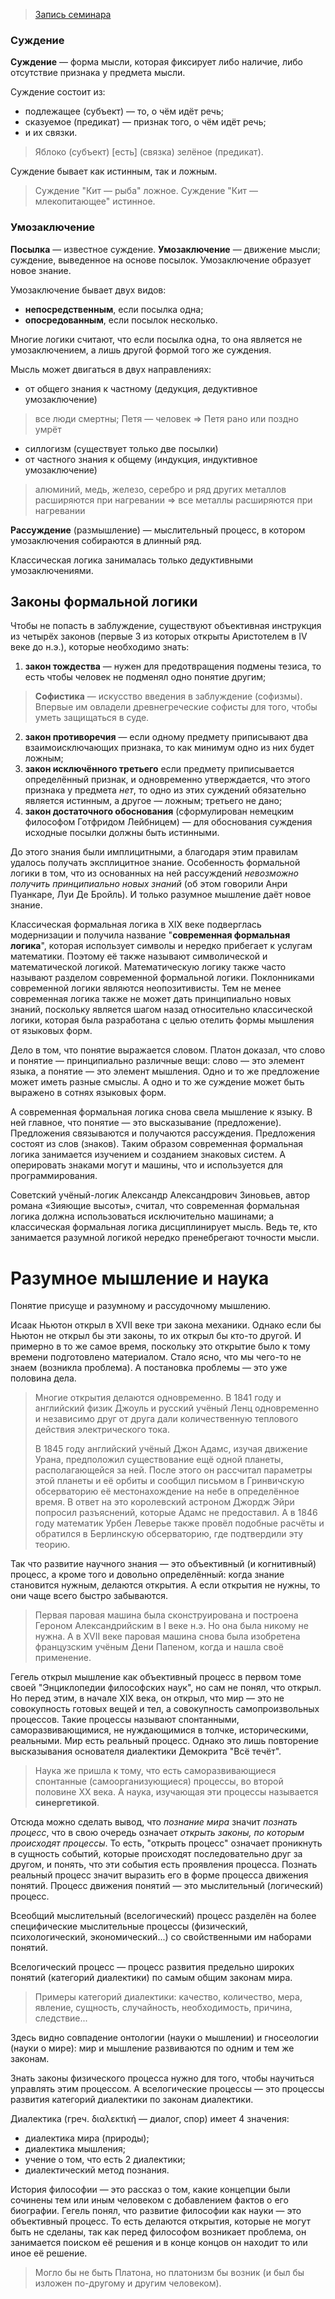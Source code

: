 > [Запись семинара](https://drive.google.com/open?id=0B_ciiYZxHJLSZVZsUHFWNWpLNms)


### Суждение

**Суждение** — форма мысли, которая фиксирует либо наличие, либо отсутствие признака у предмета мысли.

Суждение состоит из:
- подлежащее (субъект) — то, о чём идёт речь;
- сказуемое (предикат) — признак того, о чём идёт речь;
- и их связки.

> Яблоко (субъект) \[есть\] (связка) зелёное (предикат).

Суждение бывает как истинным, так и ложным.
> Суждение "Кит — рыба" ложное.
> Суждение "Кит — млекопитающее" истинное.

### Умозаключение

__Посылка__ — известное суждение.
__Умозаключение__ — движение мысли; суждение, выведенное на основе посылок.
Умозаключение образует новое знание.

Умозаключение бывает двух видов:
- __непосредственным__, если посылка одна;
- __опосредованным__, если посылок несколько.

Многие логики считают, что если посылка одна, то она является не умозаключением, а лишь другой формой того же суждения.

Мысль может двигаться в двух направлениях:
- от общего знания к частному (дедукция, дедуктивное умозаключение)
> все люди смертны; Петя — человек => Петя рано или поздно умрёт

  - силлогизм (существует только две посылки)
- от частного знания к общему (индукция, индуктивное умозаключение)

> алюминий, медь, железо, серебро и ряд других металлов расширяются при нагревании => все металлы расширяются при нагревании

__Рассуждение__ (размышление) — мыслительный процесс, в котором умозаключения собираются в длинный ряд.

Классическая логика занималась только дедуктивными умозаключениями.

## Законы формальной логики

Чтобы не попасть в заблуждение, существуют объективная инструкция из четырёх  законов (первые 3 из которых открыты Аристотелем в IV веке до н.э.), которые необходимо знать:
1. __закон тождества__ — нужен для предотвращения подмены тезиса, то есть чтобы человек не подменял одно понятие другим;

> __Софистика__ — искусство введения в заблуждение (софизмы).
> Впервые им овладели древнегреческие софисты для того, чтобы уметь защищаться в суде.

2. __закон противоречия__ — если одному предмету приписывают два взаимоисключающих признака, то как минимум одно из них будет ложным;
3. __закон исключённого третьего__ если предмету приписывается определённый признак, и одновременно утверждается, что этого признака у предмета _нет_, то одно из этих суждений обязательно является истинным, а другое — ложным; третьего не дано;
4. __закон достаточного обоснования__ (сформулирован немецким философом Готфридом Лейбницем) — для обоснования суждения исходные посылки должны быть истинными.

До этого знания были имплицитными, а благодаря этим правилам удалось получать эксплицитное знание.
Особенность формальной логики в том, что из основанных на ней рассуждений _невозможно получить принципиально новых знаний_ (об этом говорили Анри Пуанкаре, Луи Де Бройль).
И только разумное мышление даёт новое знание.

Классическая формальная логика в XIX веке подверглась модернизации и получила название "__современная формальная логика__", которая использует символы и нередко прибегает к услугам математики.
Поэтому её также называют символической и математической логикой.
Математическую логику также часто называют разделом современной формальной логики.
Поклонниками современной логики являются неопозитивисты.
Тем не менее современная логика также не может дать принципиально новых знаний, поскольку является шагом назад относительно классической логики, которая была разработана с целью отелить формы мышления от языковых форм.

Дело в том, что понятие выражается словом.
Платон доказал, что слово и понятие — принципиально различные вещи:
слово — это элемент языка, а понятие — это элемент мышления.
Одно и то же предложение может иметь разные смыслы.
А одно и то же суждение может быть выражено в сотнях языковых форм.

А современная формальная логика снова свела мышление к языку.
В ней главное, что понятие — это высказывание (предложение).
Предложения связываются и получаются рассуждения.
Предложения состоят из слов (знаков).
Таким образом современная формальная логика занимается изучением и созданием знаковых систем.
А оперировать знаками могут и машины, что и используется для программирования.

Советский учёный-логик Александр Александрович Зиновьев, автор романа «Зияющие высоты», считал, что современная формальная логика должна использоваться исключительно машинами; а классическая формальная логика дисциплинирует мысль.
Ведь те, кто занимается разумной логикой нередко пренебрегают точности мысли.


# Разумное мышление и наука

Понятие присуще и разумному и рассудочному мышлению.

Исаак Ньютон открыл в XVII веке три закона механики.
Однако если бы Ньютон не открыл бы эти законы, то их открыл бы кто-то другой.
И примерно в то же самое время, поскольку это открытие было к тому времени подготовлено материалом.
Стало ясно, что мы чего-то не знаем (возникла проблема).
А постановка проблемы — это уже половина дела.

> Многие открытия делаются одновременно.
> В 1841 году и английский физик Джоуль и русский учёный Ленц одновременно и независимо друг от друга дали количественную теплового действия электрического тока.
>
> В 1845 году английский учёный Джон Адамс, изучая движение Урана, предположил существование ещё одной планеты, располагающейся за ней.
> После этого он рассчитал параметры этой планеты и её орбиты и сообщил письмом в Гринвичскую обсерваторию её местонахождение на небе в определённое время.
> В ответ на это королевский астроном Джордж Эйри попросил разъяснений, которые Адамс не предоставил.
> А в 1846 году математик Урбен Леверье также провёл подобные расчёты и обратился в Берлинскую обсерваторию, где подтвердили эту теорию.

Так что развитие научного знания — это объективный (и когнитивный) процесс, а кроме того и довольно определённый: когда знание становится нужным, делаются открытия.
А если открытия не нужны, то они чаще всего быстро забываются.
> Первая паровая машина была сконструирована и построена Героном Александрийским в I веке н.э.
> Но она была никому не нужна.
> А в XVII веке паровая машина снова была изобретена французским учёным Дени Папеном, когда и нашла своё применение.

Гегель открыл мышление как объективный процесс в первом томе своей "Энциклопедии философских наук", но сам не понял, что открыл.
Но перед этим, в начале XIX века, он открыл, что мир — это не совокупность готовых вещей и тел, а совокупность самопроизвольных процессов.
Такие процессы называют спонтанными, саморазвивающимися, не нуждающимися в толчке, историческими, реальными.
Мир есть реальный процесс.
Однако это лишь повторение высказывания основателя диалектики Демокрита "Всё течёт".

> Наука же пришла к тому, что есть саморазвивающиеся спонтанные (самоорганизующиеся) процессы, во второй половине XX века.
> А наука, изучающая эти процессы называется __синергетикой__.

Отсюда можно сделать вывод, что _познание мира_ значит _познать процесс_, что в свою очередь означает _открыть законы, по которым происходят процессы_.
То есть, "открыть процесс" означает проникнуть в сущность событий, которые происходят последовательно друг за другом, и понять, что эти события есть проявления процесса.
Познать реальный процесс значит выразить его в форме процесса движения понятий.
Процесс движения понятий — это мыслительный (логический) процесс.

Всеобщий мыслительный (вселогический) процесс разделён на более специфические мыслительные процессы (физический, психологический, экономический...) со свойственными им наборами понятий.

Вселогический процесс — процесс развития предельно широких понятий (категорий диалектики) по самым общим законам мира.
> Примеры категорий диалектики: качество, количество, мера, явление, сущность, случайность, необходимость, причина, следствие...

Здесь видно совпадение онтологии (науки о мышлении) и гносеологии (науки о мире): мир и мышление развиваются по одним и тем же законам.

Знать законы физического процесса нужно для того, чтобы научиться управлять этим процессом.
А вселогические процессы — это процессы развития категорий диалектики по законам диалектики.

Диалектика (греч. διαλεκτική — диалог, спор) имеет 4 значения:
- диалектика мира (природы);
- диалектика мышления;
- учение о том, что есть 2 диалектики;
- диалектический метод познания.

История философии — это рассказ о том, какие концепции  были сочинены тем или иным человеком с добавлением фактов о его биографии.
Гегель понял, что развитие философии как науки — это объективный процесс.
То есть делаются открытия, которые не могут быть не сделаны, так как перед философом возникает проблема, он занимается поиском её решения и в конце концов он находит то или иное её решение.
> Могло бы не быть Платона, но платонизм бы возник (и был бы изложен по-другому и другим человеком).
